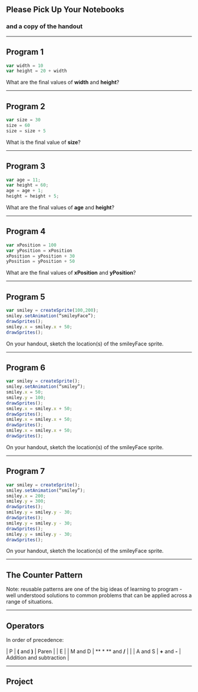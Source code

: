 ## Please Pick Up Your Notebooks
### and a copy of the handout

---

## Program 1

```javascript
var width = 10
var height = 20 + width
```

What are the final values of **width** and **height**?

---

## Program 2

```javascript
var size = 30
size = 60
size = size + 5
```

What is the final value of **size**?

---

## Program 3

```javascript
var age = 11;
var height = 60;
age = age + 1;
height = height + 5;
```

What are the final values of **age** and **height**?

---

## Program 4

```javascript
var xPosition = 100
var yPosition = xPosition
xPosition = yPosition + 30
yPosition = yPosition + 50
```

What are the final values of **xPosition** and **yPosition**?

---

## Program 5

```javascript
var smiley = createSprite(100,200);
smiley.setAnimation(“smileyFace”);
drawSprites();
smiley.x = smiley.x + 50;
drawSprites();
```

On your handout, sketch the location(s) of the smileyFace sprite.

---

## Program 6

```javascript
var smiley = createSprite();
smiley.setAnimation(“smiley”);
smiley.x = 50;
smiley.y = 100;
drawSprites();
smiley.x = smiley.x + 50;
drawSprites();
smiley.x = smiley.x + 50;
drawSprites();
smiley.x = smiley.x + 50;
drawSprites();
```

On your handout, sketch the location(s) of the smileyFace sprite.

---

## Program 7

```javascript
var smiley = createSprite();
smiley.setAnimation(“smiley”);
smiley.x = 200;
smiley.y = 300;
drawSprites();
smiley.y = smiley.y - 30;
drawSprites();
smiley.y = smiley.y - 30;
drawSprites();
smiley.y = smiley.y - 30;
drawSprites();
```

On your handout, sketch the location(s) of the smileyFace sprite.

---

## The Counter Pattern

Note: reusable patterns are one of the big ideas of learning to program - well understood solutions to common problems that can be applied across a range of situations.

---

## Operators

In order of precedence:

| P | **(** and **)** | Paren |
| E |
| M and D | ** * ** and **/** | |
| A and S | **+** and **-** | Addition and subtraction |

---

## Project
